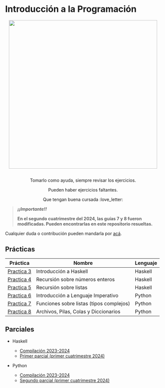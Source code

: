 # Introducción a la Programación

<p align="center">
  <img src="https://i.makeagif.com/media/4-29-2017/c1VKAm.gif" align="center" width="480">
</p>

##

<p align="center">
Tomarlo como ayuda, siempre revisar los ejercicios.
</p>
<p align="center">
Pueden haber ejercicios faltantes.
</p>
<p align="center">
Que tengan buena cursada :love_letter:
</p>

>_**¡¡Importante!!**_
>
>**En el segundo cuatrimestre del 2024, las guías 7 y 8 fueron modificadas.
>Pueden encontrarlas en este repositorio resueltas.**
</p>

Cualquier duda o contribución pueden mandarla por [acá](https://github.com/agustinacf/IntroduccionALaProgramacion/issues).

## Prácticas

|        Práctica         |                  Nombre                    | Lenguaje |
|-------------------------|--------------------------------------------| ---------|
| [Practica 3](Practica3) | Introducción a Haskell                     | Haskell  |
| [Practica 4](Practica4) | Recursión sobre números enteros            | Haskell  |
| [Practica 5](Practica5) | Recursión sobre listas                     | Haskell  |
| [Practica 6](Practica6) | Introducción a Lenguaje Imperativo         | Python   | 
| [Practica 7](Practica7) | Funciones sobre listas (tipos complejos)   | Python   |
| [Practica 8](Practica8) | Archivos, Pilas, Colas y Diccionarios      | Python   |

## Parciales
+ Haskell
  + [Compilación 2023-2024](https://github.com/agustinacf/RepasoPrimerParcialIP.git)
  + [Primer parcial (primer cuatrimestre 2024)](https://github.com/agustinacf/PrimerParcialIP.git)

+ Python
  + [Compilación 2023-2024](https://github.com/agustinacf/RepasoSegundoParcialIP.git)
  + [Segundo parcial (primer cuatrimestre 2024)](https://github.com/agustinacf/SegundoParcialIP.git)
